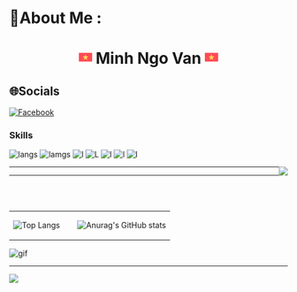 # 💫About Me :
<h1 align="center"><img alt="Portfolio" src="/vietnam (1).png"> Minh Ngo Van <img alt="Portfolio" src="/vietnam (1).png"></h1> 

## 🌐Socials
[![Facebook](https://img.shields.io/badge/Facebook-%231877F2.svg?logo=Facebook&logoColor=white)](https://facebook.com/https://www.facebook.com/minh66hn) 

### Skills 
![langs](https://img.shields.io/badge/CSS3-1572B6?style=for-the-badge&logo=css3&logoColor=white)
![lamgs](https://img.shields.io/badge/JavaScript-F7DF1E?style=for-the-badge&logo=javascript&logoColor=black)
![l](https://img.shields.io/badge/HTML5-E34F26?style=for-the-badge&logo=html5&logoColor=white) 
![L](https://img.shields.io/badge/Node.js-43853D?style=for-the-badge&logo=node-dot-js&logoColor=white)
![l](https://img.shields.io/badge/Vue.js-green?style=for-the-badge&logo=vue-dot-js&logoColor=white)
![l](https://img.shields.io/badge/React-20232A?style=for-the-badge&logo=react&logoColor=61DAFB)
![l](https://img.shields.io/badge/Next.js-20232A?style=for-the-badge&logo=next-dot-js&logoColor=61DAFB)

 <img align="right" height="80em" src="https://i.pinimg.com/originals/4a/ff/a0/4affa0f1f9da41409869f7da57e0f88c.gif" >
<hr>

---
<table width="100%">

<td valign="top" width="40%">
  
![Top Langs](https://github-readme-stats.vercel.app/api/top-langs/?username=nv-minh&layout=compact) 

</td>
<td valign="top" width="60%">
  
  ![Anurag's GitHub stats](https://github-readme-stats.vercel.app/api?username=nv-minh&theme=vue-dark&show_icons=true)


</td>
</tr>
</table>

<img alt="gif" align="center" src="/videoplasty-11018-chill-coding-programming-lofi-animation-stock-animation-pdp.gif"> 


---
[![](https://visitcount.itsvg.in/api?id=nv-minh158&icon=0&color=0)](https://visitcount.itsvg.in)
